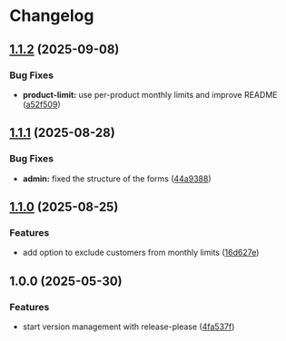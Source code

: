 # Changelog

## [1.1.2](https://github.com/oskratch/prestashop-module-monthlylimit/compare/v1.1.1...v1.1.2) (2025-09-08)


### Bug Fixes

* **product-limit:** use per-product monthly limits and improve README ([a52f509](https://github.com/oskratch/prestashop-module-monthlylimit/commit/a52f50965fddec157d321cba94dd1348571096ad))

## [1.1.1](https://github.com/oskratch/prestashop-module-monthlylimit/compare/v1.1.0...v1.1.1) (2025-08-28)


### Bug Fixes

* **admin:** fixed the structure of the forms ([44a9388](https://github.com/oskratch/prestashop-module-monthlylimit/commit/44a93881f1bd03f9c073a4149c6c4807777decfb))

## [1.1.0](https://github.com/oskratch/prestashop-module-monthlylimit/compare/v1.0.0...v1.1.0) (2025-08-25)


### Features

* add option to exclude customers from monthly limits ([16d627e](https://github.com/oskratch/prestashop-module-monthlylimit/commit/16d627ebe05273485fa0d9249eae8479d7193820))

## 1.0.0 (2025-05-30)


### Features

* start version management with release-please ([4fa537f](https://github.com/oskratch/prestashop-module-monthlylimit/commit/4fa537f3fcad81d5568a7511b71ab256db3d25a1))
